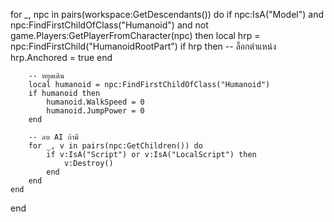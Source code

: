 for _, npc in pairs(workspace:GetDescendants()) do
    if npc:IsA("Model") and npc:FindFirstChildOfClass("Humanoid") and not game.Players:GetPlayerFromCharacter(npc) then
        local hrp = npc:FindFirstChild("HumanoidRootPart")
        if hrp then
            -- ล็อกตำแหน่ง
            hrp.Anchored = true
        end

        -- หยุดเดิน
        local humanoid = npc:FindFirstChildOfClass("Humanoid")
        if humanoid then
            humanoid.WalkSpeed = 0
            humanoid.JumpPower = 0
        end

        -- ลบ AI ถ้ามี
        for _, v in pairs(npc:GetChildren()) do
            if v:IsA("Script") or v:IsA("LocalScript") then
                v:Destroy()
            end
        end
    end
end